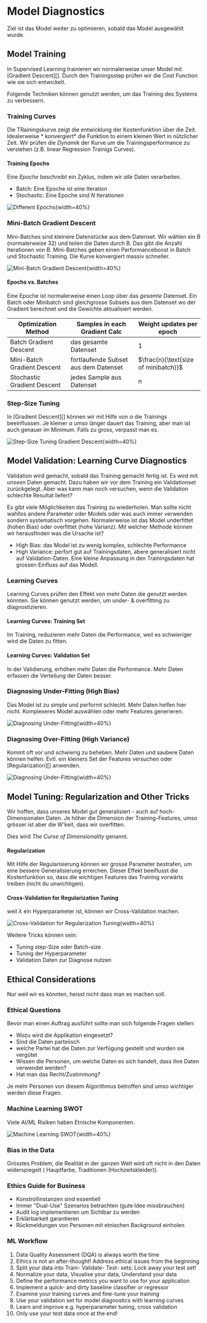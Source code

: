 # Model Diagnostics

Ziel ist das Model weiter zu optimieren, sobald das Model ausgewählt wurde.

## Model Training

In Supervised Learning trainieren wir normalerweise unser Model mit [Gradient Descent][]. Durch den
Trainingsstep prüfen wir die Cost Function wie sie sich entwickelt.

Folgende Techniken können genutzt werden, um das Training des Systems zu verbessern.

### Training Curves

Die TRainingskurve zeigt die entwicklung der Kostenfunktion über die Zeit. Idealerweise *
konvergiert* die Funktion to einem kleinen Wert in nützlicher Zeit. Wir prüfen die *Dynamik* der
Kurve um die Trainingsperformance zu verstehen (z.B. linear Regression Trainigs Curves).

#### Training Epochs

Eine *Epoche* beschreibt ein Zyklus, indem wir *alle* Daten verarbeiten.

* Batch: Eine Epoche ist eine Iteration
* Stochastic: Eine Epoche sind $N$ Iterationen

![Different Epochs](images/epochs.png){width=40%}

### Mini-Batch Gradient Descent

Mini-Batches sind kleinere Datenstücke aus dem Datenset. Wir wählen ein B (normalerweise 32) und
teilen die Daten durch B. Das gibt die Anzahl Iterationen von B. Mini-Batches geben einen
Performanceboost in Batch und Stochastic Training. Die Kurve konvergiert massiv schneller.

![Mini-Batch Gradient Descent](images/minibatch.png){width=40%}

#### Epochs vs. Batches

Eine Epoche ist normalerweise einen Loop über das *gesamte* Datenset. Ein Batch oder Minibatch sind
gleichgrosse Subsets aus dem Datenset wo der Gradient berechnet und die Gewichte aktualisiert
werden.

| Optimization Method| Samples in each Gradient Calc | Weight updates per epoch |
| ---- | ---- | ---- |
| Batch Gradient Descent | das gesamte Datenset | 1 |
| Mini-Batch Gradient Descent | fortlaufende Subset aus dem Datenset | $\frac{n}{\text{size of minibatch}}$ |
| Stochastic Gradient Descent | jedes Sample aus Datenset | $n$ |

### Step-Size Tuning

In [Gradient Descent][] können wir mit Hilfe von $\alpha$ die Trainings beeinflussen. Je kleiner
$\alpha$ umso länger dauert das Training, aber man ist auch genauer im Minimum. Falls zu gross,
verpasst man es.

![Step-Size Tuning Gradient Descent](images/stepsize.png){width=40%}

## Model Validation: Learning Curve Diagnostics

Validation wird gemacht, sobald das Training gemacht fertig ist. Es wird mit *unseen* Daten gemacht.
Dazu haben wir vor dem Training ein Validationset zurückgelegt. Aber was kann man noch versuchen,
wenn die Validation schlechte Resultat liefert?

Es gibt viele Möglichkeiten das Training zu wiederholen. Man sollte nicht wahllos andere Parameter
oder Models oder was auch immer verwenden sondern systematisch vorgehen. Normalerweise ist das Model
underfittet (hohen Bias) oder overfittet (hohe Varianz). Mit welcher Methode können wir herausfinden
was die Ursache ist?

* High Bias: das Model ist zu wenig komplex, schlechte Performance
* High Variance: perfort gut auf Trainingsdaten, abere generalisiert nicht auf Validation-Daten.
  Eine kleine Anpassung in den Trainingsdaten hat grossen Einfluss auf das Modell.

### Learning Curves

Learning Curves prüfen den Effekt von mehr Daten die genutzt werden könnten. Sie können genutzt
werden, um under- & overfitting zu diagnostizieren.

#### Learning Curves: Training Set

Im Training, reduzieren mehr Daten die Performance, weil es schwieriger wird die Daten zu fitten.

#### Learning Curves: Validation Set

In der Validierung, erhöhen mehr Daten die Performance. Mehr Daten erfassen die Verteilung der Daten
besser.

### Diagnosing Under-Fitting (High Bias)

Das Model ist zu simple und performt schlecht. Mehr Daten helfen hier nicht. Komplexeres Model
auswählen oder mehr Features generieren.

![Diagnosing Under-Fitting](images/diagnoseunderfitting.png){width=40%}

### Diagnosing Over-Fitting (High Variance)

Kommt oft vor und schwierig zu beheben. Mehr Daten und saubere Daten können helfen. Evtl. ein
kleiners Set der Features versuchen oder [Regularization][] anwenden.

![Diagnosing Under-Fitting](images/diagnoseoverfitting.png){width=40%}

## Model Tuning: Regularization and Other Tricks

Wir hoffen, dass unseres Model gut generalisiert - auch auf hoch-Dimensionalen Daten. Je höher die
Dimension der Training-Features, umso grösser ist aber die W'keit, dass wir overfitten.

Dies wird *The Curse of Dimensionality* genannt.

#### Regularization

Mit Hilfe der Regularisierung können wir grosse Parameter bestrafen, um eine bessere Generalisierung
erreichen. Dieser Effekt beeiflusst die Kostenfunktion so, dass die wichtigen Features das Training
vorwärts treiben (nicht du unwichtigen).

#### Cross-Validation for Regularization Tuning

weil $\lambda$ ein Hyperparameter ist, können wir Cross-Validation machen.

![Cross-Validation for Regularization Tuning](images/crossvalidation-regutuning.png){width=40%}

Weitere Tricks können sein:

* Tuning step-Size oder Batch-size
* Tuning der Hyperparameter
* Validation Daten zur Diagnose nutzen

## Ethical Considerations

Nur weil wir es könnten, heisst nicht dass man es machen soll.

### Ethical Questions

Bevor man einen Auftrag ausführt sollte man sich folgende Fragen stellen:

* Wozu wird die Applikation eingesetzt?
* Sind die Daten parteiisch
* welche Partei hat die Daten zur Verfügung gestellt und wurden sie vergütet
* Wissen die Personen, um welche Daten es sich handelt, dass ihre Daten verwendet werden?
* Hat man das Recht/Zustimmung?

Je mehr Personen von diesem Algorithmus betroffen sind umso wichtiger werden diese Fragen.

### Machine Learning SWOT

Viele AI/ML Risiken haben Etnische Komponenten.

![Machine Learning SWOT](images/mlswot.png){width=40%}

### Bias in the Data

Grösstes Problem, die Realität in der ganzen Welt wird oft nicht in den Daten widerspiegelt (
Hauptfarbe, Traditionen (Hochzeitskleider)).

### Ethics Guide for Business

* Konstrollinstanzen sind essentiell
* Immer "Dual-Use" Szenarios betrachten (gute Idee missbrauchen)
* Audit log implementieren um Sichtbar zu werden
* Erklärbarkeit garantieren
* Rückmeldungen von Personen mit etnischen Background einholen

### ML Workflow

1. Data Quality Assessment (DQA) is always worth the time
2. Ethics is not an after-thought! Address ethical issues from the beginning
3. Split your data into Train- Validate- Test- sets: Lock away your test set!
4. Normalize your data, Visualise your data, Understand your data
5. Define the performance metrics you want to use for your application
6. Implement a quick- and dirty baseline classifier or regressor
7. Examine your training curves and fine-tune your training
8. Use your validation set for model diagnostics with learning curves
9. Learn and improve e.g. hyperparameter tuning, cross validation
10. Only use your test data once at the end!

